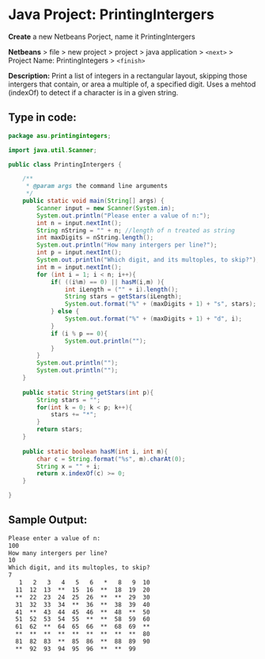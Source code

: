 # Java Project: PrintingIntergers

**Create** a new Netbeans Porject, name it PrintingIntergers

**Netbeans** > file > new project > project > java application > ```<next>``` > Project Name: PrintingIntegers > ```<finish>```

**Description:** Print a list of integers in a rectangular layout, skipping those intergers that contain, or area a multiple of, a specified digit. Uses a mehtod (indexOf) to detect if a character is in a given string.

## Type in code:

```java
package asu.printingintegers;

import java.util.Scanner;

public class PrintingIntergers {

    /**
     * @param args the command line arguments
     */
    public static void main(String[] args) {
        Scanner input = new Scanner(System.in);
        System.out.println("Please enter a value of n:");
        int n = input.nextInt();
        String nString = "" + n; //length of n treated as string
        int maxDigits = nString.length();
        System.out.println("How many intergers per line?");
        int p = input.nextInt();
        System.out.println("Which digit, and its multoples, to skip?");
        int m = input.nextInt();
        for (int i = 1; i < n; i++){
            if( ((i%m) == 0) || hasM(i,m) ){
                int iLength = ("" + i).length();
                String stars = getStars(iLength);
                System.out.format("%" + (maxDigits + 1) + "s", stars);
            } else {
                System.out.format("%" + (maxDigits + 1) + "d", i);
            }
            if (i % p == 0){
                System.out.println("");
            }
        }
        System.out.println("");
        System.out.println("");
    }
    
    public static String getStars(int p){
        String stars = "";
        for(int k = 0; k < p; k++){
            stars += "*";
        }
        return stars;
    }
    
    public static boolean hasM(int i, int m){
        char c = String.format("%s", m).charAt(0);
        String x = "" + i;
        return x.indexOf(c) >= 0;
    }

}
```

## Sample Output:

```txt
Please enter a value of n:
100
How many intergers per line?
10
Which digit, and its multoples, to skip?
7
   1   2   3   4   5   6   *   8   9  10
  11  12  13  **  15  16  **  18  19  20
  **  22  23  24  25  26  **  **  29  30
  31  32  33  34  **  36  **  38  39  40
  41  **  43  44  45  46  **  48  **  50
  51  52  53  54  55  **  **  58  59  60
  61  62  **  64  65  66  **  68  69  **
  **  **  **  **  **  **  **  **  **  80
  81  82  83  **  85  86  **  88  89  90
  **  92  93  94  95  96  **  **  99
```